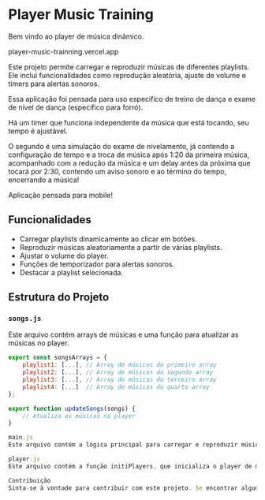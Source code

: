 # Player Music Training

Bem vindo ao player de música dinâmico.

<a>player-music-trainning.vercel.app</a>

Este projeto permite carregar e reproduzir músicas de diferentes playlists. Ele inclui funcionalidades como reprodução aleatória, ajuste de volume e timers para alertas sonoros.

Essa aplicação foi pensada para uso especifíco de treino de dança e exame de nível de dança (especifico para forró).

Há um timer que funciona independente da música que está tocando, seu tempo é ajustável.

O segundo é uma simulação do exame de nivelamento, já contendo a configuração de tempo e a troca de música após 1:20 da primeira música, acompanhado com a redução da música e um delay antes da próxima que tocará por 2:30, contendo um aviso sonoro e ao término do tempo, encerrando a música! 

Aplicação pensada para mobile!

## Funcionalidades

- Carregar playlists dinamicamente ao clicar em botões.
- Reproduzir músicas aleatoriamente a partir de várias playlists.
- Ajustar o volume do player.
- Funções de temporizador para alertas sonoros.
- Destacar a playlist selecionada.

## Estrutura do Projeto

### `songs.js`

Este arquivo contém arrays de músicas e uma função para atualizar as músicas no player.

```javascript
export const songsArrays = {
    playlist1: [...], // Array de músicas do primeiro array
    playlist2: [...], // Array de músicas do segundo array
    playlist3: [...], // Array de músicas do terceiro array
    playlist4: [...]  // Array de músicas do quarto array
};

export function updateSongs(songs) {
    // Atualiza as músicas no player
}

main.js
Este arquivo contém a lógica principal para carregar e reproduzir músicas, além de configurar os timers e ajustar o volume.

player.js
Este arquivo contém a função initiPlayers, que inicializa o player de música, ajusta o volume e configura os timers.

Contribuição
Sinta-se à vontade para contribuir com este projeto. Se encontrar algum bug ou tiver sugestões para melhorias, abra uma issue ou envie um pull request.